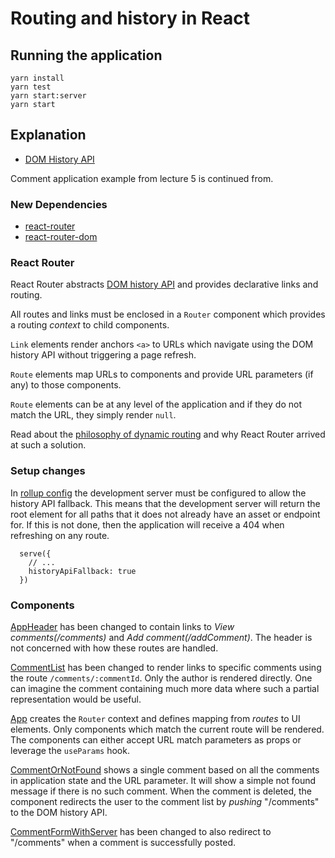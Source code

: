 # Routing and history in React

## Running the application

```
yarn install
yarn test
yarn start:server
yarn start
```

## Explanation

- [DOM History API](https://developer.mozilla.org/en-US/docs/Web/API/History_API)

Comment application example from lecture 5 is continued from.

### New Dependencies

- [react-router](https://github.com/ReactTraining/react-router)
- [react-router-dom](https://github.com/ReactTraining/react-router/tree/master/packages/react-router-dom)

### React Router

React Router abstracts [DOM history
API](https://developer.mozilla.org/en-US/docs/Web/API/History_API) and provides
declarative links and routing.

All routes and links must be enclosed in a `Router` component which provides a
routing _context_ to child components.

`Link` elements render anchors `<a>` to URLs which navigate using the DOM
history API without triggering a page refresh.

`Route` elements map URLs to components and provide URL parameters (if any) to those components.

`Route` elements can be at any level of the application and if they do not
match the URL, they simply render `null`.

Read about the [philosophy of dynamic
routing](https://reactrouter.com/web/guides/philosophy) and why React Router
arrived at such a solution.

### Setup changes

In
[rollup config](https://github.com/urmastalimaa/interactive-frontend-development/tree/master/lecture_7/rollup.config.js)
the development server must be configured to allow the history API fallback. This means
that the development server will return the root element for all paths that it does not
already have an asset or endpoint for. If this is not done, then the
application will receive a 404 when refreshing on any route.

```
  serve({
    // ...
    historyApiFallback: true
  })
```

### Components

[AppHeader](https://github.com/urmastalimaa/interactive-frontend-development/tree/master/lecture_7/src/router-basics/components/AppHeader.js) has been changed to contain links to
_View comments(/comments)_ and _Add comment(/addComment)_. The header is not
concerned with how these routes are handled.

[CommentList](https://github.com/urmastalimaa/interactive-frontend-development/tree/master/lecture_7/src/router-basics/components/CommentList.js) has been changed to render links to
specific comments using the route `/comments/:commentId`. Only the author is
rendered directly. One can imagine the comment containing much more data where
such a partial representation would be useful.

[App](https://github.com/urmastalimaa/interactive-frontend-development/tree/master/lecture_7/src/router-basics/components/App.js)
creates the `Router` context and defines mapping from _routes_ to UI elements.
Only components which match the current route will be rendered. The components
can either accept URL match parameters as props or leverage the `useParams`
hook.

[CommentOrNotFound](https://github.com/urmastalimaa/interactive-frontend-development/tree/master/lecture_7/src/router-basics/components/CommentOrNotFound.js) shows a single comment
based on all the comments in application state and the URL parameter. It will
show a simple not found message if there is no such comment. When the comment
is deleted, the component redirects the user to the comment list by _pushing_
"/comments" to the DOM history API.

[CommentFormWithServer](https://github.com/urmastalimaa/interactive-frontend-development/tree/master/lecture_7/src/router-basics/components/CommentFormWithServer.js) has been changed
to also redirect to "/comments" when a comment is successfully posted.
